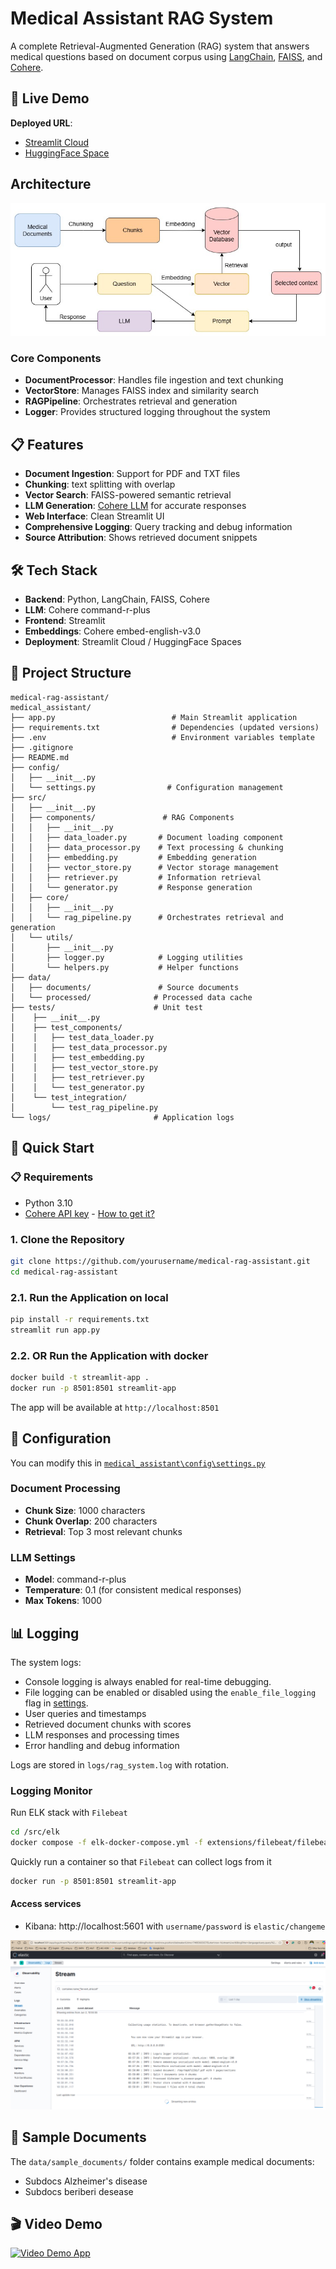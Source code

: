 # Medical Assistant RAG System

A complete Retrieval-Augmented Generation (RAG) system that answers medical questions based on document corpus using [LangChain](https://python.langchain.com/docs/introduction), [FAISS](https://github.com/facebookresearch/faiss), and [Cohere](https://docs.cohere.com/cohere-documentation).

## 🚀 Live Demo

**Deployed URL**:
- [Streamlit Cloud](https://medicalassistant-luuthanhtung.streamlit.app/)
- [HuggingFace Space](https://huggingface.co/spaces/tuniel/medicalassistant-tungluu)

## Architecture
![Architecture](assets/architecture.jpg)
### Core Components
- **DocumentProcessor**: Handles file ingestion and text chunking
- **VectorStore**: Manages FAISS index and similarity search
- **RAGPipeline**: Orchestrates retrieval and generation
- **Logger**: Provides structured logging throughout the system

## 📋 Features

- **Document Ingestion**: Support for PDF and TXT files
- **Chunking**: text splitting with overlap
- **Vector Search**: FAISS-powered semantic retrieval
- **LLM Generation**: [Cohere LLM](https://docs.cohere.com/v2/docs/models) for accurate responses
- **Web Interface**: Clean Streamlit UI
- **Comprehensive Logging**: Query tracking and debug information
- **Source Attribution**: Shows retrieved document snippets

## 🛠️ Tech Stack

- **Backend**: Python, LangChain, FAISS, Cohere
- **LLM**: Cohere command-r-plus
- **Frontend**: Streamlit
- **Embeddings**: Cohere embed-english-v3.0
- **Deployment**: Streamlit Cloud / HuggingFace Spaces

## 📁 Project Structure

```
medical-rag-assistant/
medical_assistant/
├── app.py                          # Main Streamlit application
├── requirements.txt                # Dependencies (updated versions)
├── .env                            # Environment variables template
├── .gitignore
├── README.md
├── config/
│   ├── __init__.py
│   └── settings.py                # Configuration management
├── src/
│   ├── __init__.py
│   ├── components/               # RAG Components
│   │   ├── __init__.py
│   │   ├── data_loader.py       # Document loading component
│   │   ├── data_processor.py    # Text processing & chunking
│   │   ├── embedding.py         # Embedding generation
│   │   ├── vector_store.py      # Vector storage management
│   │   ├── retriever.py         # Information retrieval
│   │   └── generator.py         # Response generation
│   ├── core/
│   │   ├── __init__.py
│   │   └── rag_pipeline.py      # Orchestrates retrieval and generation
│   └── utils/
│       ├── __init__.py
│       ├── logger.py            # Logging utilities
│       └── helpers.py           # Helper functions
├── data/
│   ├── documents/               # Source documents
│   └── processed/              # Processed data cache
├── tests/                      # Unit test
│    ├── __init__.py
│    ├── test_components/
│    │   ├── test_data_loader.py
│    │   ├── test_data_processor.py
│    │   ├── test_embedding.py
│    │   ├── test_vector_store.py
│    │   ├── test_retriever.py
│    │   └── test_generator.py
│    └── test_integration/
│        └── test_rag_pipeline.py
└── logs/                       # Application logs
```

## 🚀 Quick Start

### 📋 Requirements

- Python 3.10
- [Cohere API key](https://docs.cohere.com/v2/docs/rate-limits) - [How to get it?](https://docs.aicontentlabs.com/articles/cohere-api-key/)

### 1. Clone the Repository

```bash
git clone https://github.com/yourusername/medical-rag-assistant.git
cd medical-rag-assistant
```

### 2.1. Run the Application on local

```bash
pip install -r requirements.txt
streamlit run app.py
```
### 2.2. OR Run the Application with docker

```bash
docker build -t streamlit-app .
docker run -p 8501:8501 streamlit-app
```

The app will be available at `http://localhost:8501`

## 🔧 Configuration
You can modify this in [`medical_assistant\config\settings.py`](config/settings.py)
### Document Processing
- **Chunk Size**: 1000 characters
- **Chunk Overlap**: 200 characters  
- **Retrieval**: Top 3 most relevant chunks

### LLM Settings
- **Model**: command-r-plus
- **Temperature**: 0.1 (for consistent medical responses)
- **Max Tokens**: 1000

## 📊 Logging

The system logs:
- Console logging is always enabled for real-time debugging.
- File logging can be enabled or disabled using the `enable_file_logging` flag in [settings](config/settings.py).
- User queries and timestamps
- Retrieved document chunks with scores
- LLM responses and processing times
- Error handling and debug information

Logs are stored in `logs/rag_system.log` with rotation.
### Logging Monitor 

Run ELK stack with `Filebeat`
```bash
cd /src/elk
docker compose -f elk-docker-compose.yml -f extensions/filebeat/filebeat-compose.yml up -d
```
Quickly run a container so that `Filebeat` can collect logs from it
```bash
docker run -p 8501:8501 streamlit-app
```
#### Access services
- Kibana: http://localhost:5601 with `username/password` is `elastic/changeme`

![kibana interface](assets/logs_monitor.png)

## 🧪 Sample Documents

The `data/sample_documents/` folder contains example medical documents:
- Subdocs Alzheimer's disease
- Subdocs beriberi desease

## 🎬 Video Demo
[![Video Demo App](https://img.youtube.com/vi/ugD-2esz9-k/default.jpg)](https://www.youtube.com/watch?v=ugD-2esz9-k)


